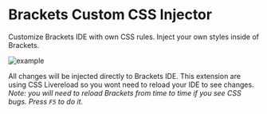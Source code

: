 Brackets Custom CSS Injector
============================

Customize Brackets IDE with own CSS rules. Inject your own styles inside of Brackets.

![example](http://content.screencast.com/users/dnbard/folders/Jing/media/dc561f64-6fba-4d90-8925-3b0321ad0f5f/2014-08-11_1644.png)

All changes will be injected directly to Brackets IDE. This extension are using CSS Livereload so you wont need to reload your IDE to see changes.
*Note: you will need to reload Brackets from time to time if you see CSS bugs. Press `F5` to do it.*